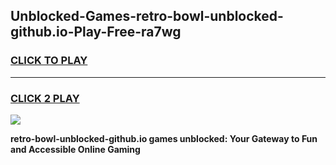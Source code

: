 
## Unblocked-Games-retro-bowl-unblocked-github.io-Play-Free-ra7wg
<h3>
<a href="https://premium76.site?title=retro-bowl-unblocked-github.io&ref=19M">CLICK TO PLAY</a></h3>
<hr>

<h3>
<a href="https://premium76.site?title=retro-bowl-unblocked-github.io&ref=19M">CLICK 2 PLAY</a>
  
</h3>

<a href="https://premium76.site?title=retro-bowl-unblocked-github.io&ref=19M"><img src="https://clearcache.store/games.png"></a>


**retro-bowl-unblocked-github.io games unblocked: Your Gateway to Fun and Accessible Online Gaming**
